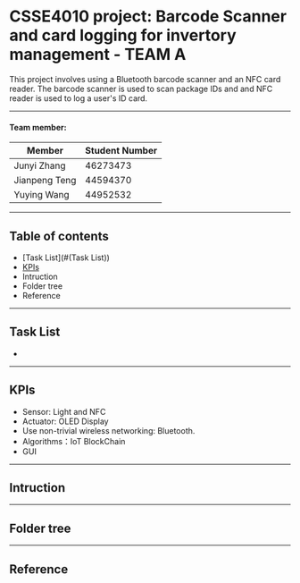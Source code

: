 # CSSE4010 project: Barcode Scanner and card logging for invertory management - TEAM A
This project involves using a Bluetooth barcode scanner and an NFC card reader. The barcode scanner is used to scan package IDs and and NFC reader is used to log a user's ID card.

**** 
#### Team member:

|Member|Student Number|
|---|---
|Junyi Zhang|  46273473
|Jianpeng Teng|  44594370
|Yuying Wang|  44952532
**** 
## Table of contents
* [Task List](#(Task List))
* [KPIs](#KPIs)
* Intruction
* Folder tree
* Reference
***
## Task List
*
***
## KPIs
* Sensor: Light and NFC
* Actuator: OLED Display
* Use non-trivial wireless networking: Bluetooth. 
* Algorithms：IoT BlockChain
* GUI
***
## Intruction

***
## Folder tree

***
## Reference




